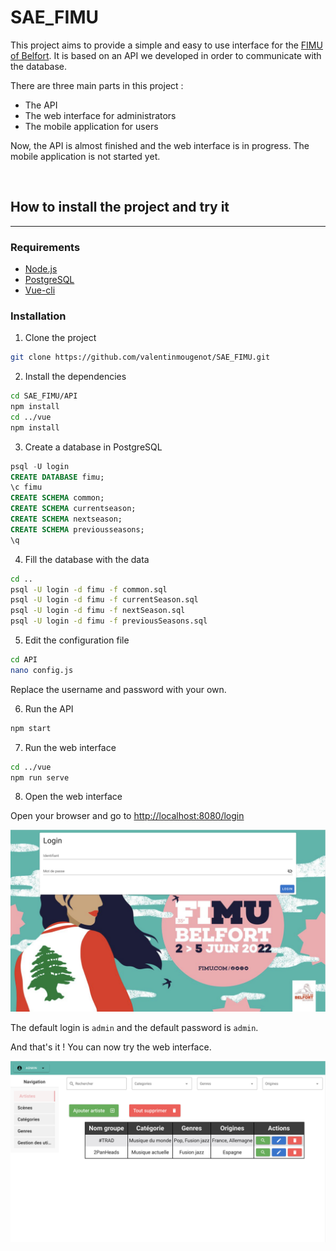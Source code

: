 # SAE_FIMU

This project aims to provide a simple and easy to use interface for the [FIMU of Belfort](https://www.fimu.com). It is based on an API we developed in order to communicate with the database.

There are three main parts in this project :
- The API
- The web interface for administrators
- The mobile application for users

Now, the API is almost finished and the web interface is in progress. The mobile application is not started yet.

<br>

## How to install the project and try it

---

### Requirements

- [Node.js](https://nodejs.org/en/)
- [PostgreSQL](https://www.postgresql.org/)
- [Vue-cli](https://cli.vuejs.org/)

### Installation

1. Clone the project

```bash
git clone https://github.com/valentinmougenot/SAE_FIMU.git
```

2. Install the dependencies

```bash
cd SAE_FIMU/API
npm install
cd ../vue
npm install
```

3. Create a database in PostgreSQL

```sql
psql -U login
CREATE DATABASE fimu;
\c fimu
CREATE SCHEMA common;
CREATE SCHEMA currentseason;
CREATE SCHEMA nextseason;
CREATE SCHEMA previousseasons;
\q
```

4. Fill the database with the data

```bash
cd ..
psql -U login -d fimu -f common.sql
psql -U login -d fimu -f currentSeason.sql
psql -U login -d fimu -f nextSeason.sql
psql -U login -d fimu -f previousSeasons.sql
```

5. Edit the configuration file

```bash
cd API
nano config.js
```

Replace the username and password with your own.

6. Run the API

```bash
npm start
```

7. Run the web interface

```bash
cd ../vue
npm run serve
```

8. Open the web interface

Open your browser and go to [http://localhost:8080/login](http://localhost:8080/login)

![Login Page](./images/login_page.png)

The default login is `admin` and the default password is `admin`.

And that's it ! You can now try the web interface.

![Artists page](./images/artists_page.png)
